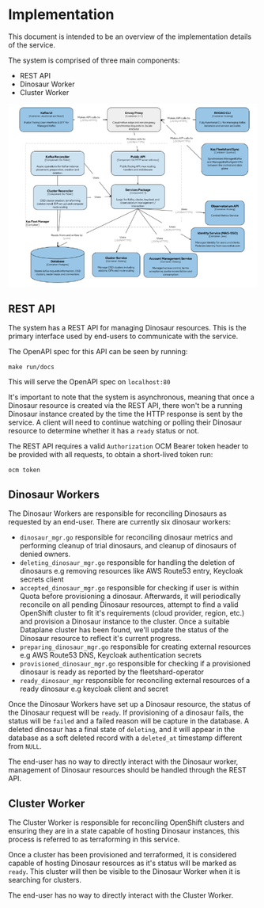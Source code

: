 # Implementation

This document is intended to be an overview of the implementation details of the service.

The system is comprised of three main components:

- REST API
- Dinosaur Worker
- Cluster Worker

![Component Architecture Diagram](images/fleet-manager-component-architecture.png)

## REST API

The system has a REST API for managing Dinosaur resources. This is the primary interface used by
end-users to communicate with the service.

The OpenAPI spec for this API can be seen by running:

```
make run/docs
```

This will serve the OpenAPI spec on `localhost:80`

It's important to note that the system is asynchronous, meaning that once a Dinosaur resource is
created via the REST API, there won't be a running Dinosaur instance created by the time the HTTP
response is sent by the service. A client will need to continue watching or polling their Dinosaur
resource to determine whether it has a `ready` status or not.

The REST API requires a valid `Authorization` OCM Bearer token header to be provided with all
requests, to obtain a short-lived token run:

```
ocm token
```

## Dinosaur Workers

The Dinosaur Workers are responsible for reconciling Dinosaurs as requested by an end-user. 
There are currently six dinosaur workers:
- `dinosaur_mgr.go` responsible for reconciling dinosaur metrics and performing cleanup of trial dinosaurs, and cleanup of dinosaurs of denied owners. 
- `deleting_dinosaur_mgr.go` responsible for handling the deletion of dinosaurs e.g removing resources like AWS Route53 entry, Keycloak secrets client
- `accepted_dinosaur_mgr.go` responsible for checking if user is within Quota before provisioning a dinosaur. Afterwards, it will periodically reconcile on all pending Dinosaur resources, attempt to find a valid OpenShift cluster to fit it's requirements (cloud provider, region, etc.) and provision a Dinosaur instance to the cluster. Once a suitable Dataplane cluster has been found, we'll update the status of the Dinosaur resource to reflect it's current progress. 
- `preparing_dinosaur_mgr.go` responsible for creating external resources e.g AWS Route53 DNS, Keycloak authentication secrets 
- `provisioned_dinosaur_mgr.go` responsible for checking if a provisioned dinosaur is ready as reported by the fleetshard-operator
- `ready_dinosaur_mgr` responsible for reconciling external resources of a ready dinosaur e.g keycloak client and secret

Once the Dinosaur Workers have set up a Dinosaur resource, the status of the Dinosaur request will be `ready`.
If provisioning of a dinosaur fails, the status will be `failed` and a failed reason will be capture in the database. 
A deleted dinosaur has a final state of `deleting`, and it will appear in the database as a soft deleted record with a `deleted_at` timestamp different from `NULL`. 

The end-user has no way to directly interact with the Dinosaur worker, management of Dinosaur resources should be handled through the REST API.
## Cluster Worker

The Cluster Worker is responsible for reconciling OpenShift clusters and ensuring they are in a
state capable of hosting Dinosaur instances, this process is referred to as terraforming in this
service.

Once a cluster has been provisioned and terraformed, it is considered capable of hosting Dinosaur
resources as it's status will be marked as `ready`. This cluster will then be visible to the Dinosaur
Worker when it is searching for clusters.

The end-user has no way to directly interact with the Cluster Worker.
